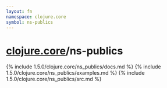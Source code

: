 ```yaml
---
layout: fn
namespace: clojure.core
symbol: ns-publics
---
```


# [clojure.core](../)/ns-publics

{% include 1.5.0/clojure.core/ns_publics/docs.md %}
{% include 1.5.0/clojure.core/ns_publics/examples.md %}
{% include 1.5.0/clojure.core/ns_publics/src.md %}


